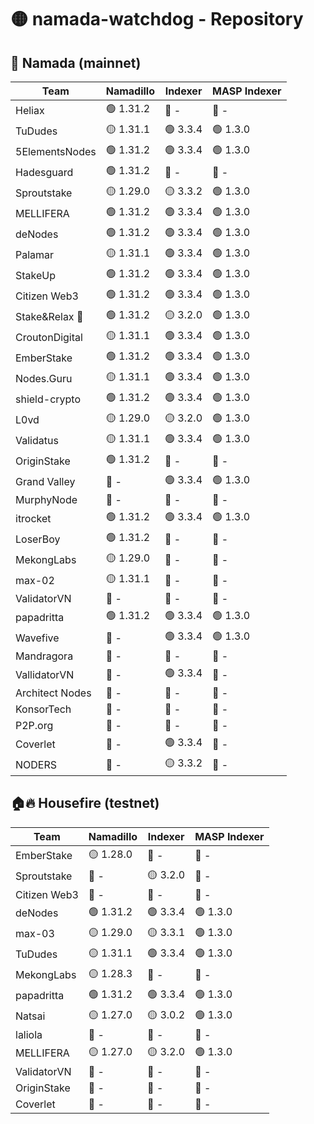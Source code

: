 # 🟡 namada-watchdog - Repository

## 🚀 Namada (mainnet)

| Team | Namadillo | Indexer | MASP Indexer |
|-|-|-|-|
| Heliax | 🟢 1.31.2 | 🔴 - | 🔴 - |
| TuDudes | 🟡 1.31.1 | 🟢 3.3.4 | 🟢 1.3.0 |
| 5ElementsNodes | 🟢 1.31.2 | 🟢 3.3.4 | 🟢 1.3.0 |
| Hadesguard | 🟢 1.31.2 | 🔴 - | 🔴 - |
| Sproutstake | 🟡 1.29.0 | 🟡 3.3.2 | 🟢 1.3.0 |
| MELLIFERA | 🟢 1.31.2 | 🟢 3.3.4 | 🟢 1.3.0 |
| deNodes | 🟢 1.31.2 | 🟢 3.3.4 | 🟢 1.3.0 |
| Palamar | 🟡 1.31.1 | 🟢 3.3.4 | 🟢 1.3.0 |
| StakeUp | 🟢 1.31.2 | 🟢 3.3.4 | 🟢 1.3.0 |
| Citizen Web3 | 🟢 1.31.2 | 🟢 3.3.4 | 🟢 1.3.0 |
| Stake&Relax 🦥 | 🟢 1.31.2 | 🟡 3.2.0 | 🟢 1.3.0 |
| CroutonDigital | 🟡 1.31.1 | 🟢 3.3.4 | 🟢 1.3.0 |
| EmberStake | 🟢 1.31.2 | 🟢 3.3.4 | 🟢 1.3.0 |
| Nodes.Guru | 🟡 1.31.1 | 🟢 3.3.4 | 🟢 1.3.0 |
| shield-crypto | 🟢 1.31.2 | 🟢 3.3.4 | 🟢 1.3.0 |
| L0vd | 🟡 1.29.0 | 🟡 3.2.0 | 🟢 1.3.0 |
| Validatus | 🟡 1.31.1 | 🟢 3.3.4 | 🟢 1.3.0 |
| OriginStake | 🟢 1.31.2 | 🔴 - | 🔴 - |
| Grand Valley | 🔴 - | 🟢 3.3.4 | 🟢 1.3.0 |
| MurphyNode | 🔴 - | 🔴 - | 🔴 - |
| itrocket | 🟢 1.31.2 | 🟢 3.3.4 | 🟢 1.3.0 |
| LoserBoy | 🟢 1.31.2 | 🔴 - | 🔴 - |
| MekongLabs | 🟡 1.29.0 | 🔴 - | 🔴 - |
| max-02 | 🟡 1.31.1 | 🔴 - | 🔴 - |
| ValidatorVN | 🔴 - | 🔴 - | 🔴 - |
| papadritta | 🟢 1.31.2 | 🟢 3.3.4 | 🟢 1.3.0 |
| Wavefive | 🔴 - | 🟢 3.3.4 | 🟢 1.3.0 |
| Mandragora | 🔴 - | 🔴 - | 🔴 - |
| VallidatorVN | 🔴 - | 🟢 3.3.4 | 🔴 - |
| Architect Nodes | 🔴 - | 🔴 - | 🔴 - |
| KonsorTech | 🔴 - | 🔴 - | 🔴 - |
| P2P.org | 🔴 - | 🔴 - | 🔴 - |
| Coverlet | 🔴 - | 🟢 3.3.4 | 🔴 - |
| NODERS | 🔴 - | 🟡 3.3.2 | 🔴 - |

## 🏠🔥 Housefire (testnet)

| Team | Namadillo | Indexer | MASP Indexer |
|-|-|-|-|
| EmberStake | 🟡 1.28.0 | 🔴 - | 🔴 - |
| Sproutstake | 🔴 - | 🟡 3.2.0 | 🔴 - |
| Citizen Web3 | 🔴 - | 🔴 - | 🔴 - |
| deNodes | 🟢 1.31.2 | 🟢 3.3.4 | 🟢 1.3.0 |
| max-03 | 🟡 1.29.0 | 🟡 3.3.1 | 🟢 1.3.0 |
| TuDudes | 🟡 1.31.1 | 🟢 3.3.4 | 🟢 1.3.0 |
| MekongLabs | 🟡 1.28.3 | 🔴 - | 🔴 - |
| papadritta | 🟢 1.31.2 | 🟢 3.3.4 | 🟢 1.3.0 |
| Natsai | 🟡 1.27.0 | 🟡 3.0.2 | 🟢 1.3.0 |
| laliola | 🔴 - | 🔴 - | 🔴 - |
| MELLIFERA | 🟡 1.27.0 | 🟡 3.2.0 | 🟢 1.3.0 |
| ValidatorVN | 🔴 - | 🔴 - | 🔴 - |
| OriginStake | 🔴 - | 🔴 - | 🔴 - |
| Coverlet | 🔴 - | 🔴 - | 🔴 - |

